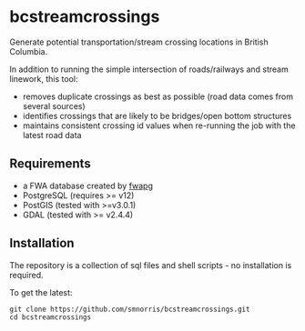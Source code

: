 # bcstreamcrossings

Generate potential transportation/stream crossing locations in British Columbia.

In addition to running the simple intersection of roads/railways and stream linework, this tool:
- removes duplicate crossings as best as possible (road data comes from several sources)
- identifies crossings that are likely to be bridges/open bottom structures
- maintains consistent crossing id values when re-running the job with the latest road data


## Requirements

- a FWA database created by [fwapg](https://github.com/smnorris/fwapg)
- PostgreSQL (requires >= v12)
- PostGIS (tested with >=v3.0.1)
- GDAL (tested with >= v2.4.4)


## Installation

The repository is a collection of sql files and shell scripts - no installation is required.

To get the latest:

    git clone https://github.com/smnorris/bcstreamcrossings.git
    cd bcstreamcrossings


